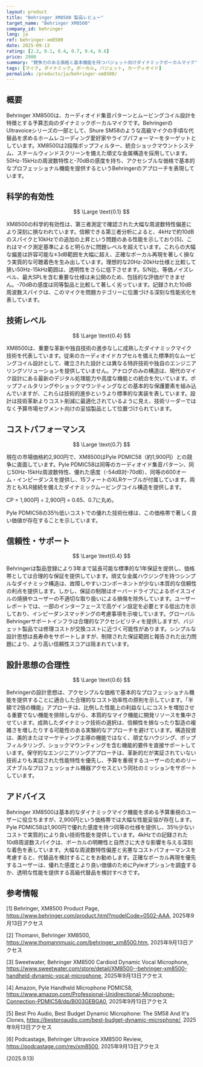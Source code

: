 ```yaml
---
layout: product
title: "Behringer XM8500 製品レビュー"
target_name: "Behringer XM8500"
company_id: behringer
lang: ja
ref: behringer-xm8500
date: 2025-09-13
rating: [2.2, 0.1, 0.4, 0.7, 0.4, 0.6]
price: 2900
summary: "競争力のある価格と基本機能を持つバジェット向けダイナミックボーカルマイク"
tags: [マイク, ダイナミック, ボーカル, バジェット, カーディオイド]
permalink: /products/ja/behringer-xm8500/
---
```


## 概要

Behringer XM8500は、カーディオイド集音パターンとムービングコイル設計を特徴とする予算志向のダイナミックボーカルマイクです。BehringerのUltravoiceシリーズの一部として、Shure SM58のような高級マイクの手頃な代替品を求めるホームレコーディング愛好家やライブパフォーマーをターゲットとしています。XM8500は2段階ポップフィルター、統合ショックマウントシステム、スチールウィンドスクリーンを備えた頑丈な金属構造を採用しています。50Hz-15kHzの周波数特性と-70dBの感度を持ち、アクセシブルな価格で基本的なプロフェッショナル機能を提供するというBehringerのアプローチを表現しています。

## 科学的有効性

$$ \Large \text{0.1} $$

XM8500の科学的有効性は、第三者測定で確認された大幅な周波数特性偏差により深刻に損なわれています。信頼できる第三者分析によると、4kHzで約10dBのスパイクと10kHzでの追加の上昇という問題のある性能を示しており[5]、これはマイク測定基準によると明らかに問題レベルを超えています。これらの大幅な偏差は許容可能な±3dB範囲を大幅に超え、正確なボーカル再現を著しく損なう実質的な可聴着色を生み出しています。理想的な20Hz-20kHz仕様と比較して狭い50Hz-15kHz範囲は、透明性をさらに低下させます。S/N比、等価ノイズレベル、最大SPLを含む重要な仕様は未公開のため、包括的な評価ができません。-70dBの感度は同等製品と比較して著しく劣っています。記録された10dB周波数スパイクは、このマイクを問題カテゴリーに位置づける深刻な性能劣化を表しています。

## 技術レベル

$$ \Large \text{0.4} $$

XM8500は、重要な革新や独自技術の進歩なしに成熟したダイナミックマイク技術を代表しています。従来のカーディオイドカプセルを備えた標準的なムービングコイル設計として、確立された設計とは異なる特許技術や独自のエンジニアリングソリューションを提供していません。アナログのみの構造は、現代のマイク設計にある最新のデジタル処理能力や高度な機能との統合を欠いています。ポップフィルタリングやショックマウンティングなどの基本的な保護要素を組み込んでいますが、これらは技術的進歩というより標準的な実装を表しています。設計は技術革新よりコスト削減に最適化されているように見え、技術リーダーではなく予算市場セグメント向けの妥協製品として位置づけられています。

## コストパフォーマンス

$$ \Large \text{0.7} $$

現在の市場価格約2,900円で、XM8500はPyle PDMIC58（約1,900円）との競争に直面しています。Pyle PDMIC58は同等のカーディオイド集音パターン、同じ50Hz-15kHz周波数特性、優れた感度（-54dB対-70dB）、同等の600オーム・インピーダンスを提供し、15フィートのXLRケーブルが付属しています。両方ともXLR接続を備えたダイナミックムービングコイル構造を提供します。

CP = 1,900円 ÷ 2,900円 = 0.65、0.7に丸め。

Pyle PDMIC58の35％低いコストでの優れた技術仕様は、この価格帯で著しく良い価値が存在することを示しています。

## 信頼性・サポート

$$ \Large \text{0.4} $$

Behringerは製品登録により3年まで延長可能な標準的な1年保証を提供し、価格帯としては合理的な保証を提供しています。頑丈な金属ハウジングを持つシンプルなダイナミック構造は、故障しやすいコンポーネントが少ない本質的な信頼性の利点を提供します。しかし、保証の制限はオーバードライブによるボイスコイルの焼損やユーザーの不適切な取り扱いによる損傷を除外しています。ユーザーレポートでは、一部のインターフェースで高ゲイン設定を必要とする低出力を示しており、インピーダンスマッチングの考慮事項を示唆しています。グローバルBehringerサポートインフラは合理的なアクセシビリティを提供しますが、バジェット製品では修理コストが交換コストに近づく可能性があります。シンプルな設計思想は長寿命をサポートしますが、制限された保証範囲と報告された出力問題により、より高い信頼性スコアは阻まれています。

## 設計思想の合理性

$$ \Large \text{0.6} $$

Behringerの設計思想は、アクセシブルな価格で基本的なプロフェッショナル機能を提供することに適合した合理的なコスト効率性の原則を示しています。「半額で2倍の機能」アプローチは、比例した性能上の利益なしにコストを増加させる重要でない機能を排除しながら、本質的なマイク機能に開発リソースを集中させています。成熟したダイナミック技術の選択は、信頼性を損なったり製造の複雑さを増したりする可能性のある実験的なアプローチを避けています。構造投資は、美的またはマーケティング主導の機能ではなく、頑丈なハウジング、ポップフィルタリング、ショックマウンティングを含む機能的要件を直接サポートしています。保守的なエンジニアリングアプローチは、革新的だが実証されていない技術よりも実証された性能特性を優先し、予算を重視するユーザーのためのリーズナブルなプロフェッショナル機器アクセスという同社のミッションをサポートしています。

## アドバイス

Behringer XM8500は基本的なダイナミックマイク機能を求める予算重視のユーザーに役立ちますが、2,900円という価格帯では大幅な性能妥協が存在します。Pyle PDMIC58は1,900円で優れた感度を持つ同等の仕様を提供し、35％少ないコストで実質的により良い技術性能を提供しています。4kHzでの記録された10dB周波数スパイクは、ボーカルの明瞭性と自然さに大きな影響を与える深刻な着色を表しています。大幅な周波数特性偏差と劣悪なコストパフォーマンスを考慮すると、代替品を検討することをお勧めします。正確なボーカル再現を優先するユーザーは、優れた感度とより良い価値のためにPyleオプションを調査するか、透明な性能を提供する高級代替品を検討すべきです。

## 参考情報

[1] Behringer, XM8500 Product Page, https://www.behringer.com/product.html?modelCode=0502-AAA, 2025年9月13日アクセス

[2] Thomann, Behringer XM8500, https://www.thomannmusic.com/behringer_xm8500.htm, 2025年9月13日アクセス

[3] Sweetwater, Behringer XM8500 Cardioid Dynamic Vocal Microphone, https://www.sweetwater.com/store/detail/XM8500--behringer-xm8500-handheld-dynamic-vocal-microphone, 2025年9月13日アクセス

[4] Amazon, Pyle Handheld Microphone PDMIC58, https://www.amazon.com/Professional-Unidirectional-Microphone-Connection-PDMIC58/dp/B003GEBGA0, 2025年9月13日アクセス

[5] Best Pro Audio, Best Budget Dynamic Microphone: The SM58 And It's Clones, https://bestproaudio.com/best-budget-dynamic-microphone/, 2025年9月13日アクセス

[6] Podcastage, Behringer Ultravoice XM8500 Review, https://podcastage.com/rev/xm8500, 2025年9月13日アクセス

(2025.9.13)
